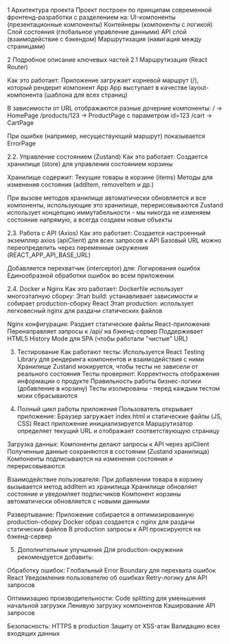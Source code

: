 1 Архитектура проекта
Проект построен по принципам современной фронтенд-разработки с разделением на:
UI-компоненты (презентационные компоненты)
Контейнеры (компоненты с логикой)
Слой состояния (глобальное управление данными)
API слой (взаимодействие с бэкендом)
Маршрутизация (навигация между страницами)

2 Подробное описание ключевых частей
2.1 Маршрутизация (React Router)

Как это работает:
Приложение загружает корневой маршрут (/), который рендерит компонент App
App выступает в качестве layout-компонента (шаблона для всех страниц)

В зависимости от URL отображаются разные дочерние компоненты:
/ → HomePage
/products/123 → ProductPage с параметром id=123
/cart → CartPage

При ошибке (например, несуществующий маршрут) показывается ErrorPage

2.2. Управление состоянием (Zustand)
Как это работает:
Создается хранилище (store) для управления состоянием корзины

Хранилище содержит:
Текущие товары в корзине (items)
Методы для изменения состояния (addItem, removeItem и др.)

При вызове методов хранилище автоматически обновляется и все компоненты, использующие это хранилище, перерисовываются
Zustand использует концепцию иммутабельности - мы никогда не изменяем состояние напрямую, а всегда создаем новые объекты

2.3. Работа с API (Axios)
Как это работает:
Создается настроенный экземпляр axios (apiClient) для всех запросов к API
Базовый URL можно переопределить через переменные окружения (REACT_APP_API_BASE_URL)

Добавляется перехватчик (interceptor) для:
Логирования ошибок
Единообразной обработки ошибок во всем приложении

2.4. Docker и Nginx
Как это работает:
Dockerfile использует многоэтапную сборку:
Этап build: устанавливает зависимости и собирает production-сборку React
Этап production: использует легковесный nginx для раздачи статических файлов

Nginx конфигурация:
Раздает статические файлы React-приложения
Перенаправляет запросы к /api/ на бэкенд-сервер
Поддерживает HTML5 History Mode для SPA (чтобы работали "чистые" URL)

3. Тестирование
Как работают тесты:
Используется React Testing Library для рендеринга компонентов и взаимодействия с ними
Хранилище Zustand мокируется, чтобы тесты не зависели от реального состояния
Тесты проверяют:
Корректность отображения информации о продукте
Правильность работы бизнес-логики (добавление в корзину)
Тесты изолированы - перед каждым тестом моки сбрасываются

4. Полный цикл работы приложения
Пользователь открывает приложение:
Браузер загружает index.html и статические файлы (JS, CSS)
React приложение инициализируется
Маршрутизатор определяет текущий URL и отображает соответствующую страницу

Загрузка данных:
Компоненты делают запросы к API через apiClient
Полученные данные сохраняются в состоянии (Zustand хранилища)
Компоненты подписываются на изменения состояния и перерисовываются

Взаимодействие пользователя:
При добавлении товара в корзину вызывается метод addItem из хранилища
Хранилище обновляет состояние и уведомляет подписчиков
Компонент корзины автоматически обновляется с новыми данными

Развертывание:
Приложение собирается в оптимизированную production-сборку
Docker образ создается с nginx для раздачи статических файлов
В production запросы к API проксируются на бэкенд-сервер

5. Дополнительные улучшения
Для production-окружения рекомендуется добавить:

Обработку ошибок:
Глобальный Error Boundary для перехвата ошибок React
Уведомления пользователю об ошибках
Retry-логику для API запросов

Оптимизацию производительности:
Code splitting для уменьшения начальной загрузки
Ленивую загрузку компонентов
Кэширование API запросов

Безопасность:
HTTPS в production
Защиту от XSS-атак
Валидацию всех входящих данных
